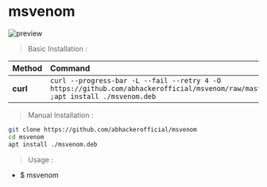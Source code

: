 # msvenom

![preview](https://user-images.githubusercontent.com/63346676/101287509-a1356880-3816-11eb-9895-83ee555b35b1.jpg)

> Basic Installation :

| Method    | Command
|:----------|:--------------------------------------------------------------------------------------------------|
|  **curl** |`curl --progress-bar -L --fail --retry 4 -O https://github.com/abhackerofficial/msvenom/raw/master/msvenom.deb ;apt install ./msvenom.deb` |

> Manual Installation :
```bash
git clone https://github.com/abhackerofficial/msvenom
cd msvenom
apt install ./msvenom.deb
```

> Usage :
+ $ msvenom
